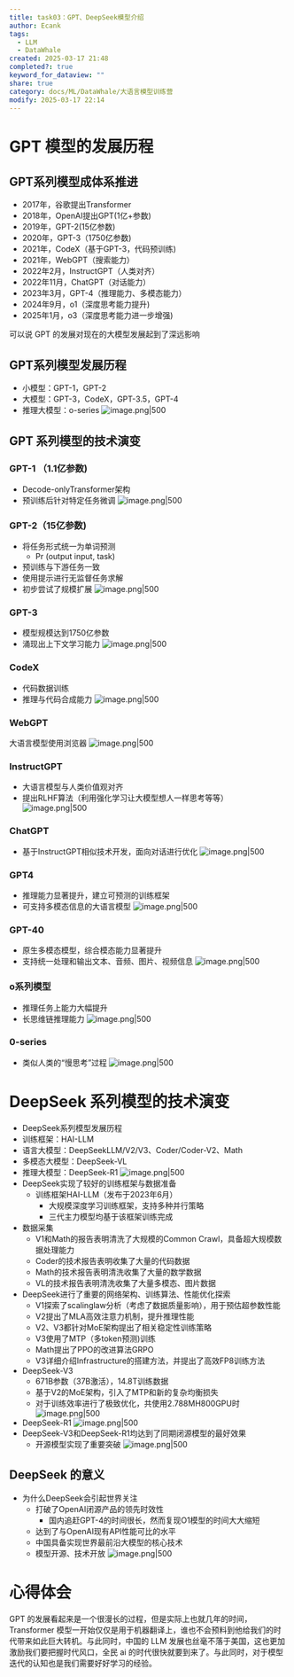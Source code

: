```yaml
---
title: task03：GPT、DeepSeek模型介绍
author: Ecank
tags:
  - LLM
  - DataWhale
created: 2025-03-17 21:48
completed?: true
keyword_for_dataview: ""
share: true
category: docs/ML/DataWhale/大语言模型训练营
modify: 2025-03-17 22:14
---
```


# GPT 模型的发展历程
## GPT系列模型成体系推进
* 2017年，谷歌提出Transformer
* 2018年，OpenAI提出GPT(1亿+参数)
* 2019年，GPT-2(15亿参数)
* 2020年，GPT-3（1750亿参数)
* 2021年，CodeX（基于GPT-3，代码预训练)
* 2021年，WebGPT（搜索能力）
* 2022年2月，InstructGPT（人类对齐）
* 2022年11月，ChatGPT（对话能力）
* 2023年3月，GPT-4（推理能力、多模态能力）
* 2024年9月，o1（深度思考能力提升)
* 2025年1月，o3（深度思考能力进一步增强)

可以说 GPT 的发展对现在的大模型发展起到了深远影响

## GPT系列模型发展历程
* 小模型：GPT-1，GPT-2
* 大模型：GPT-3，CodeX，GPT-3.5，GPT-4
* 推理大模型：o-series
![image.png|500](https://eeecank-1325470508.cos.ap-shanghai.myqcloud.com/20250317215255.png)
## GPT 系列模型的技术演变
### GPT-1 （1.1亿参数)
* Decode-onlyTransformer架构
* 预训练后针对特定任务微调
![image.png|500](https://eeecank-1325470508.cos.ap-shanghai.myqcloud.com/20250317215411.png)
### GPT-2（15亿参数)
* 将任务形式统一为单词预测
	* Pr (output input, task)
* 预训练与下游任务一致
* 使用提示进行无监督任务求解
* 初步尝试了规模扩展
![image.png|500](https://eeecank-1325470508.cos.ap-shanghai.myqcloud.com/20250317215502.png)
### GPT-3
* 模型规模达到1750亿参数
* 涌现出上下文学习能力
![image.png|500](https://eeecank-1325470508.cos.ap-shanghai.myqcloud.com/20250317215533.png)
###  CodeX
* 代码数据训练
* 推理与代码合成能力
![image.png|500](https://eeecank-1325470508.cos.ap-shanghai.myqcloud.com/20250317215609.png)
### WebGPT
大语言模型使用浏览器
![image.png|500](https://eeecank-1325470508.cos.ap-shanghai.myqcloud.com/20250317215643.png)
### InstructGPT
* 大语言模型与人类价值观对齐
* 提出RLHF算法（利用强化学习让大模型想人一样思考等等）
![image.png|500](https://eeecank-1325470508.cos.ap-shanghai.myqcloud.com/20250317215724.png)
### ChatGPT
* 基于InstructGPT相似技术开发，面向对话进行优化
![image.png|500](https://eeecank-1325470508.cos.ap-shanghai.myqcloud.com/20250317215802.png)
### GPT4
* 推理能力显著提升，建立可预测的训练框架
* 可支持多模态信息的大语言模型
![image.png|500](https://eeecank-1325470508.cos.ap-shanghai.myqcloud.com/20250317215954.png)
### GPT-40
* 原生多模态模型，综合模态能力显著提升
* 支持统一处理和输出文本、音频、图片、视频信息
![image.png|500](https://eeecank-1325470508.cos.ap-shanghai.myqcloud.com/20250317220118.png)
### o系列模型
* 推理任务上能力大幅提升
* 长思维链推理能力
![image.png|500](https://eeecank-1325470508.cos.ap-shanghai.myqcloud.com/20250317220157.png)
### 0-series
* 类似人类的“慢思考”过程
![image.png|500](https://eeecank-1325470508.cos.ap-shanghai.myqcloud.com/20250317220239.png)
# DeepSeek 系列模型的技术演变
* DeepSeek系列模型发展历程
* 训练框架：HAI-LLM
* 语言大模型：DeepSeekLLM/V2/V3、Coder/Coder-V2、Math
* 多模态大模型：DeepSeek-VL
* 推理大模型：DeepSeek-R1
![image.png|500](https://eeecank-1325470508.cos.ap-shanghai.myqcloud.com/20250317220449.png)
* DeepSeek实现了较好的训练框架与数据准备
	* 训练框架HAI-LLM（发布于2023年6月）
		* 大规模深度学习训练框架，支持多种并行策略
		* 三代主力模型均基于该框架训练完成
* 数据采集
	* V1和Math的报告表明清洗了大规模的Common Crawl，具备超大规模数据处理能力
	* Coder的技术报告表明收集了大量的代码数据
	* Math的技术报告表明清洗收集了大量的数学数据
	* VL的技术报告表明清洗收集了大量多模态、图片数据
* DeepSeek进行了重要的网络架构、训练算法、性能优化探索
	* V1探索了scalinglaw分析（考虑了数据质量影响），用于预估超参数性能
	* V2提出了MLA高效注意力机制，提升推理性能
	* V2、V3都针对MoE架构提出了相关稳定性训练策略
	* V3使用了MTP（多token预测)训练
	* Math提出了PPO的改进算法GRPO
	* V3详细介绍Infrastructure的搭建方法，并提出了高效FP8训练方法
* DeepSeek-V3
	* 671B参数（37B激活），14.8T训练数据
	* 基于V2的MoE架构，引入了MTP和新的复杂均衡损失
	* 对于训练效率进行了极致优化，共使用2.788MH800GPU时
![image.png|500](https://eeecank-1325470508.cos.ap-shanghai.myqcloud.com/20250317220815.png)
* DeepSeek-R1
![image.png|500](https://eeecank-1325470508.cos.ap-shanghai.myqcloud.com/20250317220914.png)
* DeepSeek-V3和DeepSeek-R1均达到了同期闭源模型的最好效果
	* 开源模型实现了重要突破
![image.png|500](https://eeecank-1325470508.cos.ap-shanghai.myqcloud.com/20250317220950.png)
## DeepSeek 的意义
* 为什么DeepSeek会引起世界关注
	* 打破了OpenAI闭源产品的领先时效性
		* 国内追赶GPT-4的时间很长，然而复现O1模型的时间大大缩短
	* 达到了与OpenAI现有API性能可比的水平
	* 中国具备实现世界最前沿大模型的核心技术
	*  模型开源、技术开放
![image.png|500](https://eeecank-1325470508.cos.ap-shanghai.myqcloud.com/20250317221044.png)
# 心得体会
GPT 的发展看起来是一个很漫长的过程，但是实际上也就几年的时间，Transformer 模型一开始仅仅是用于机器翻译上，谁也不会预料到他给我们的时代带来如此巨大转机。与此同时，中国的 LLM 发展也丝毫不落于美国，这也更加激励我们要把握时代风口，全民 ai 的时代很快就要到来了。与此同时，对于模型迭代的认知也是我们需要好好学习的经验。